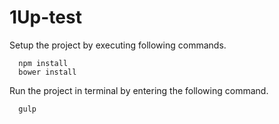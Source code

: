 # 1Up-test

Setup the project by executing following commands.

```terminal
  npm install
  bower install
```
  
Run the project in terminal by entering the following command.

```terminal
  gulp
```
